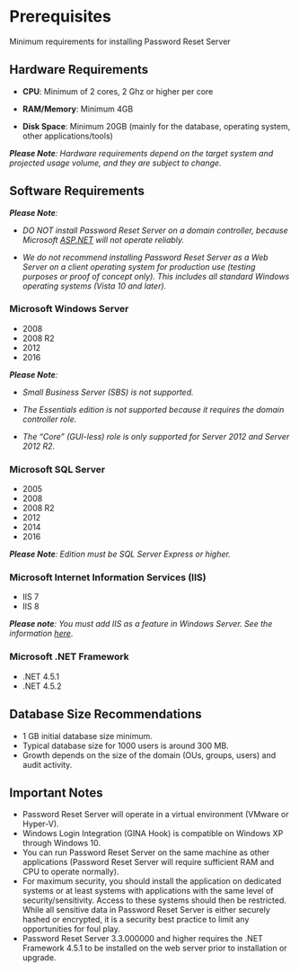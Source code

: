 [title]: # (Prerequisites)
[tags]: # (prerequisites)
[priority]: # (101)

# Prerequisites

Minimum requirements for installing Password Reset Server

## Hardware Requirements
 
* **CPU**: Minimum of 2 cores, 2 Ghz or higher per core 

* **RAM/Memory**: Minimum 4GB

* **Disk Space**: Minimum 20GB (mainly for the database, operating system, other applications/tools)

_**Please Note**: Hardware requirements depend on the target system and projected usage volume, and they are subject to change._

## Software Requirements

_**Please Note**:_ 
 * _DO NOT install Password Reset Server on a domain controller, because Microsoft [ASP.NET](https://dotnet.microsoft.com/apps/aspnet "ASP.NET") will not operate reliably._

* _We do not recommend installing Password Reset Server as a Web Server on a client operating system for production use (testing purposes or proof of concept only). This includes all standard Windows operating systems (Vista 10 and later)._

### Microsoft Windows Server
* 2008 
* 2008 R2
* 2012
* 2016

_**Please Note**:_
* _Small Business Server (SBS) is not supported._

* _The Essentials edition is not supported because it requires the domain controller role._

* _The “Core” (GUI-less) role is only supported for Server 2012 and Server 2012 R2._

### Microsoft SQL Server
* 2005
* 2008
* 2008 R2
* 2012
* 2014
* 2016

_**Please Note**: Edition must be SQL Server Express or higher._

### Microsoft Internet Information Services (IIS)
* IIS 7
* IIS 8

_**Please note**: You must add IIS as a feature in Windows Server. See the information [here](https://docs.microsoft.com/en-us/previous-versions/orphan-topics/ws.11/hh831475(v=ws.11)?redirectedfrom=MSDN "Install IIS")_.

### Microsoft .NET Framework
* .NET 4.5.1
* .NET 4.5.2
 
## Database Size Recommendations

* 1 GB initial database size minimum.
* Typical database size for 1000 users is around 300 MB.
* Growth depends on the size of the domain (OUs, groups, users) and audit activity.

## Important Notes

* Password Reset Server will operate in a virtual environment (VMware or Hyper-V).  
* Windows Login Integration (GINA Hook) is compatible on Windows XP through Windows 10.
* You can run Password Reset Server on the same machine as other applications (Password Reset Server will require sufficient RAM and CPU to operate normally).
* For maximum security, you should install the application on dedicated systems or at least systems with applications with the same level of security/sensitivity.  Access to these systems should then be restricted.  While all sensitive data in Password Reset Server is either securely hashed or encrypted, it is a security best practice to limit any opportunities for foul play.
* Password Reset Server 3.3.000000 and higher requires the .NET Framework 4.5.1 to be installed on the web server prior to installation or upgrade. 
